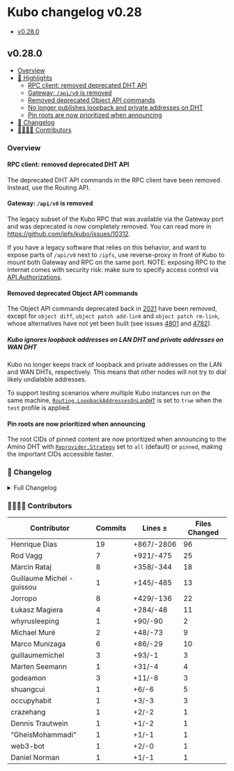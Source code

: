 # Kubo changelog v0.28

- [v0.28.0](#v0280)

## v0.28.0

- [Overview](#overview)
- [🔦 Highlights](#-highlights)
  - [RPC client: removed deprecated DHT API](#rpc-client-removed-deprecated-dht-api)
  - [Gateway: `/api/v0` is removed](#gateway-apiv0-is-removed)
  - [Removed deprecated Object API commands](#removed-deprecated-object-api-commands)
  - [No longer publishes loopback and private addresses on DHT](#no-longer-publishes-loopback-and-private-addresses-on-dht)
  - [Pin roots are now prioritized when announcing](#pin-roots-are-now-prioritized-when-announcing)
- [📝 Changelog](#-changelog)
- [👨‍👩‍👧‍👦 Contributors](#-contributors)

### Overview

#### RPC client: removed deprecated DHT API

The deprecated DHT API commands in the RPC client have been removed. Instead, use the Routing API.

#### Gateway: `/api/v0` is removed

The legacy subset of the Kubo RPC that was available via the Gateway port and was deprecated is now completely removed. You can read more in <https://github.com/ipfs/kubo/issues/10312>.

If you have a legacy software that relies on this behavior, and want to expose parts of `/api/v0` next to `/ipfs`, use reverse-proxy in front of Kubo to mount both Gateway and RPC on the same port. NOTE: exposing RPC to the internet comes with security risk: make sure to specify access control via [API.Authorizations](https://github.com/ipfs/kubo/blob/master/docs/config.md#apiauthorizations).

#### Removed deprecated Object API commands

The Object API commands deprecated back in [2021](https://github.com/ipfs/kubo/issues/7936) have been removed, except for `object diff`, `object patch add-link` and `object patch rm-link`, whose alternatives have not yet been built (see issues [4801](https://github.com/ipfs/kubo/issues/4801) and [4782](https://github.com/ipfs/kubo/issues/4782)).

##### Kubo ignores loopback addresses on LAN DHT and private addresses on WAN DHT

Kubo no longer keeps track of loopback and private addresses on the LAN and WAN DHTs, respectively. This means that other nodes will not try to dial likely undialable addresses.

To support testing scenarios where multiple Kubo instances run on the same machine, [`Routing.LoopbackAddressesOnLanDHT`](https://github.com/ipfs/kubo/blob/master/docs/config.md#routingloopbackaddressesonlandht) is set to `true` when the `test` profile is applied.

#### Pin roots are now prioritized when announcing

The root CIDs of pinned content are now prioritized when announcing to the Amino DHT with [`Reprovider.Strategy`](https://github.com/ipfs/kubo/blob/master/docs/config.md#reproviderstrategy) set to `all` (default) or `pinned`, making the important CIDs accessible faster.

### 📝 Changelog

<details><summary>Full Changelog</summary>

- github.com/ipfs/kubo:
  - chore: update version
  - chore: update version
  - core/node: prioritize announcing pin roots, and flat strategy (#10376) ([ipfs/kubo#10376](https://github.com/ipfs/kubo/pull/10376))
  - chore: webui v4.2.1 (#10391) ([ipfs/kubo#10391](https://github.com/ipfs/kubo/pull/10391))
  - docs(config): clarify RPC vs Gateway
  - chore: upgrade go-libp2p-kad-dht (#10378) ([ipfs/kubo#10378](https://github.com/ipfs/kubo/pull/10378))
  - chore(config): make Routing.AcceleratedDHTClient a Flag (#10384) ([ipfs/kubo#10384](https://github.com/ipfs/kubo/pull/10384))
  - fix: switch lowpower profile to autoclient
  - core: fix some typos (#10382) ([ipfs/kubo#10382](https://github.com/ipfs/kubo/pull/10382))
  - docs: fix some typos (#10377) ([ipfs/kubo#10377](https://github.com/ipfs/kubo/pull/10377))
  - core/commands!: remove deprecated object APIs (#10375) ([ipfs/kubo#10375](https://github.com/ipfs/kubo/pull/10375))
  - docs: update default ipns lifetime
  - coreapi/unixfs: don't create an additional IpfsNode for --only-hash
  - chore: cleanup old workaround (#10369) ([ipfs/kubo#10369](https://github.com/ipfs/kubo/pull/10369))
  - chore: finish reframe removal
  - docs: remove repetitive words (#10370) ([ipfs/kubo#10370](https://github.com/ipfs/kubo/pull/10370))
  - docs: updated links and refs to external resources (#10368) ([ipfs/kubo#10368](https://github.com/ipfs/kubo/pull/10368))
  - core/corehttp!: remove /api/v0 from gateway port
  - client/rpc!: remove deprecated DHT commands
  - ci: upgrade to go 1.22 (#10355) ([ipfs/kubo#10355](https://github.com/ipfs/kubo/pull/10355))
  - chore: create next changelog
  - Merge Release: v0.27.0 [skip changelog] ([ipfs/kubo#10362](https://github.com/ipfs/kubo/pull/10362))
  - test: cleanup content blocking tests (#10360) ([ipfs/kubo#10360](https://github.com/ipfs/kubo/pull/10360))
  - docs: improve release issue template
  - chore: update version
- github.com/ipfs/boxo (v0.18.0 -> v0.19.0):
  - Release v0.19.0 ([ipfs/boxo#598](https://github.com/ipfs/boxo/pull/598))
- github.com/libp2p/go-libp2p (v0.33.0 -> v0.33.2):
  - chore: release v0.33.2 (#2755) ([libp2p/go-libp2p#2755](https://github.com/libp2p/go-libp2p/pull/2755))
  - Update quic-go to v0.42.0. Release v0.33.1 (#2741) ([libp2p/go-libp2p#2741](https://github.com/libp2p/go-libp2p/pull/2741))
- github.com/libp2p/go-libp2p-kad-dht (v0.24.4 -> v0.25.2):
  - chore: release v0.25.2 ([libp2p/go-libp2p-kad-dht#961](https://github.com/libp2p/go-libp2p-kad-dht/pull/961))
  - add ctx canceled err check ([libp2p/go-libp2p-kad-dht#960](https://github.com/libp2p/go-libp2p-kad-dht/pull/960))
  - chore: release v0.25.1
  - perf: don't buffer the output of FindProvidersAsync
  - chore: use go-libp2p-routing-helpers for tracing needs
  - fix: properly iterate in tracing for protocol messenger
  - fix: apply addrFilters in the dht (#872) ([libp2p/go-libp2p-kad-dht#872](https://github.com/libp2p/go-libp2p-kad-dht/pull/872))
  - Add provider record addresses to peerstore ([libp2p/go-libp2p-kad-dht#870](https://github.com/libp2p/go-libp2p-kad-dht/pull/870))
  - chore: release v0.25.0
  - tracing: add protocol messages client tracing
  - Enhance handleNewMessage Server Mode Logging: Convert Error Logs to Debug Level ([libp2p/go-libp2p-kad-dht#860](https://github.com/libp2p/go-libp2p-kad-dht/pull/860))
  - tracing: fix DHT keys as string attribute not being valid utf-8 ([libp2p/go-libp2p-kad-dht#859](https://github.com/libp2p/go-libp2p-kad-dht/pull/859))
  - merge: fix: issues discovered in kubo v0.21.0-rc2 (#853) ([libp2p/go-libp2p-kad-dht#853](https://github.com/libp2p/go-libp2p-kad-dht/pull/853))
  - merge: fix: issues discovered in kubo v0.21.0-rc1 (#851) ([libp2p/go-libp2p-kad-dht#851](https://github.com/libp2p/go-libp2p-kad-dht/pull/851))
  - Release v0.24.0 ([libp2p/go-libp2p-kad-dht#844](https://github.com/libp2p/go-libp2p-kad-dht/pull/844))
  - fix: don't add unresponsive DHT servers to the Routing Table (#820) ([libp2p/go-libp2p-kad-dht#820](https://github.com/libp2p/go-libp2p-kad-dht/pull/820))
  - filter local addresses (for WAN) and localhost addresses (for LAN) ([libp2p/go-libp2p-kad-dht#839](https://github.com/libp2p/go-libp2p-kad-dht/pull/839))
- github.com/multiformats/go-multiaddr (v0.12.2 -> v0.12.3):
  - chore: release v0.12.3 ([multiformats/go-multiaddr#240](https://github.com/multiformats/go-multiaddr/pull/240))
  - chore: Expand comment ForEach ([multiformats/go-multiaddr#238](https://github.com/multiformats/go-multiaddr/pull/238))
  - .Decapsulate by Components ([multiformats/go-multiaddr#239](https://github.com/multiformats/go-multiaddr/pull/239))
- github.com/whyrusleeping/cbor-gen (v0.0.0-20240109153615-66e95c3e8a87 -> v0.1.0):
  - Nullable ints (#93) ([whyrusleeping/cbor-gen#93](https://github.com/whyrusleeping/cbor-gen/pull/93))
  - Introduce Gen{} struct for configurability ([whyrusleeping/cbor-gen#94](https://github.com/whyrusleeping/cbor-gen/pull/94))
  - Transparent encoding ([whyrusleeping/cbor-gen#91](https://github.com/whyrusleeping/cbor-gen/pull/91))
  - turn max length consts into global vars ([whyrusleeping/cbor-gen#92](https://github.com/whyrusleeping/cbor-gen/pull/92))

</details>

### 👨‍👩‍👧‍👦 Contributors

| Contributor | Commits | Lines ± | Files Changed |
|-------------|---------|---------|---------------|
| Henrique Dias | 19 | +867/-2806 | 96 |
| Rod Vagg | 7 | +921/-475 | 25 |
| Marcin Rataj | 8 | +358/-344 | 18 |
| Guillaume Michel - guissou | 1 | +145/-485 | 13 |
| Jorropo | 8 | +429/-136 | 22 |
| Łukasz Magiera | 4 | +284/-48 | 11 |
| whyrusleeping | 1 | +90/-90 | 2 |
| Michael Muré | 2 | +48/-73 | 9 |
| Marco Munizaga | 6 | +86/-29 | 10 |
| guillaumemichel | 3 | +93/-1 | 3 |
| Marten Seemann | 1 | +31/-4 | 4 |
| godeamon | 3 | +11/-8 | 3 |
| shuangcui | 1 | +6/-6 | 5 |
| occupyhabit | 1 | +3/-3 | 3 |
| crazehang | 1 | +2/-2 | 1 |
| Dennis Trautwein | 1 | +1/-2 | 1 |
| “GheisMohammadi” | 1 | +1/-1 | 1 |
| web3-bot | 1 | +2/-0 | 1 |
| Daniel Norman | 1 | +1/-1 | 1 |
